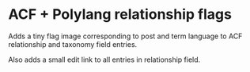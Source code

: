 # ACF + Polylang relationship flags

Adds a tiny flag image corresponding to post and term language to ACF relationship and taxonomy field entries.

Also adds a small edit link to all entries in relationship field.
